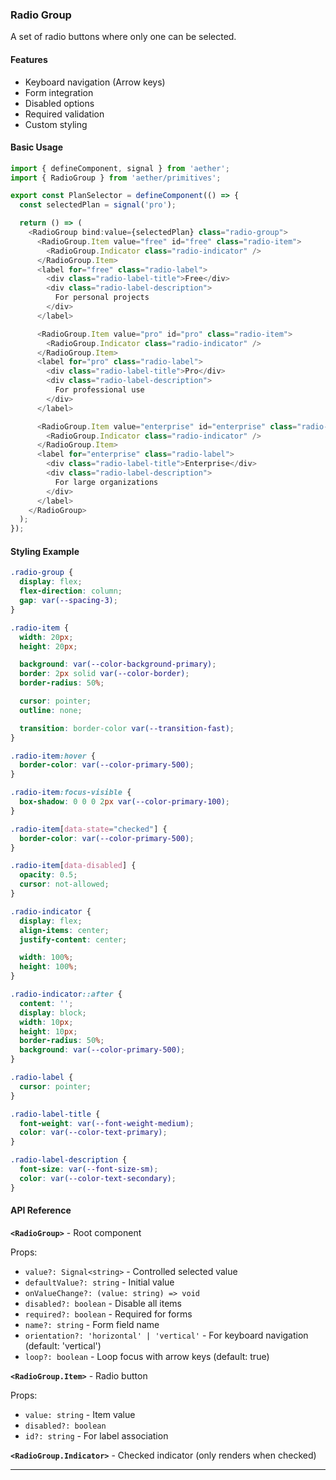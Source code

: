 ### Radio Group

A set of radio buttons where only one can be selected.

#### Features

- Keyboard navigation (Arrow keys)
- Form integration
- Disabled options
- Required validation
- Custom styling

#### Basic Usage

```typescript
import { defineComponent, signal } from 'aether';
import { RadioGroup } from 'aether/primitives';

export const PlanSelector = defineComponent(() => {
  const selectedPlan = signal('pro');

  return () => (
    <RadioGroup bind:value={selectedPlan} class="radio-group">
      <RadioGroup.Item value="free" id="free" class="radio-item">
        <RadioGroup.Indicator class="radio-indicator" />
      </RadioGroup.Item>
      <label for="free" class="radio-label">
        <div class="radio-label-title">Free</div>
        <div class="radio-label-description">
          For personal projects
        </div>
      </label>

      <RadioGroup.Item value="pro" id="pro" class="radio-item">
        <RadioGroup.Indicator class="radio-indicator" />
      </RadioGroup.Item>
      <label for="pro" class="radio-label">
        <div class="radio-label-title">Pro</div>
        <div class="radio-label-description">
          For professional use
        </div>
      </label>

      <RadioGroup.Item value="enterprise" id="enterprise" class="radio-item">
        <RadioGroup.Indicator class="radio-indicator" />
      </RadioGroup.Item>
      <label for="enterprise" class="radio-label">
        <div class="radio-label-title">Enterprise</div>
        <div class="radio-label-description">
          For large organizations
        </div>
      </label>
    </RadioGroup>
  );
});
```

#### Styling Example

```css
.radio-group {
  display: flex;
  flex-direction: column;
  gap: var(--spacing-3);
}

.radio-item {
  width: 20px;
  height: 20px;

  background: var(--color-background-primary);
  border: 2px solid var(--color-border);
  border-radius: 50%;

  cursor: pointer;
  outline: none;

  transition: border-color var(--transition-fast);
}

.radio-item:hover {
  border-color: var(--color-primary-500);
}

.radio-item:focus-visible {
  box-shadow: 0 0 0 2px var(--color-primary-100);
}

.radio-item[data-state="checked"] {
  border-color: var(--color-primary-500);
}

.radio-item[data-disabled] {
  opacity: 0.5;
  cursor: not-allowed;
}

.radio-indicator {
  display: flex;
  align-items: center;
  justify-content: center;

  width: 100%;
  height: 100%;
}

.radio-indicator::after {
  content: '';
  display: block;
  width: 10px;
  height: 10px;
  border-radius: 50%;
  background: var(--color-primary-500);
}

.radio-label {
  cursor: pointer;
}

.radio-label-title {
  font-weight: var(--font-weight-medium);
  color: var(--color-text-primary);
}

.radio-label-description {
  font-size: var(--font-size-sm);
  color: var(--color-text-secondary);
}
```

#### API Reference

**`<RadioGroup>`** - Root component

Props:
- `value?: Signal<string>` - Controlled selected value
- `defaultValue?: string` - Initial value
- `onValueChange?: (value: string) => void`
- `disabled?: boolean` - Disable all items
- `required?: boolean` - Required for forms
- `name?: string` - Form field name
- `orientation?: 'horizontal' | 'vertical'` - For keyboard navigation (default: 'vertical')
- `loop?: boolean` - Loop focus with arrow keys (default: true)

**`<RadioGroup.Item>`** - Radio button

Props:
- `value: string` - Item value
- `disabled?: boolean`
- `id?: string` - For label association

**`<RadioGroup.Indicator>`** - Checked indicator (only renders when checked)

---

